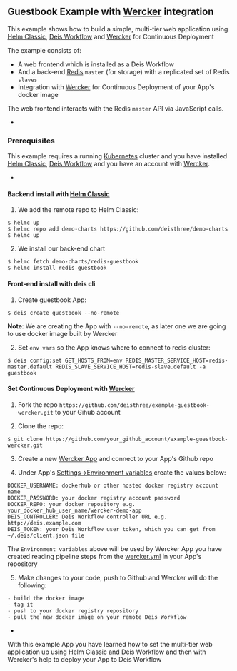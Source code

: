 ## Guestbook Example with [Wercker](http://wercker.com) integration


This example shows how to build a simple, multi-tier web application using [Helm Classic](https://helm.sh), [Deis Workflow](https://deis.com/workflow) and [Wercker](http://wercker.com) for Continuous Deployment

The example consists of:

- A web frontend which is installed as a Deis Workflow
- And a back-end [Redis](http://redis.io/) `master` (for storage) with a replicated set of Redis `slaves`
- Integration with [Wercker](http://wercker.com) for Continuous Deployment of your App's docker image

The web frontend interacts with the Redis `master` API via JavaScript calls.

-

### Prerequisites

This example requires a running [Kubernetes](https://kubernetes.io) cluster and you have installed [Helm Classic](https://helm.sh), [Deis Workflow](https://github.com/deisthree/workflow) and you have an account with [Wercker](http://wercker.com).


-
#### Backend install with [Helm Classic](https://helm.sh)

1) We add the remote repo to Helm Classic:
```
$ helmc up
$ helmc repo add demo-charts https://github.com/deisthree/demo-charts
$ helmc up
```

2) We install our back-end chart
```
$ helmc fetch demo-charts/redis-guestbook
$ helmc install redis-guestbook
```

#### Front-end install with deis cli

1) Create guestbook App:
```
$ deis create guestbook --no-remote
```

**Note**: We are creating the App with `--no-remote`, as later one we are going to use docker image built by Wercker

2) Set `env vars` so the App knows where to connect to redis cluster:
```
$ deis config:set GET_HOSTS_FROM=env REDIS_MASTER_SERVICE_HOST=redis-master.default REDIS_SLAVE_SERVICE_HOST=redis-slave.default -a guestbook
```
 

#### Set Continuous Deployment with [Wercker](http://wercker.com) 

1) Fork the repo `https://github.com/deisthree/example-guestbook-wercker.git` to your Gihub account

2) Clone the repo:

```
$ git clone https://github.com/your_github_account/example-guestbook-wercker.git
```

3) Create a new [Wercker App](http://devcenter.wercker.com/docs/web-interface/adding-a-new-application.html) and connect to your App's Github repo

4) Under App's [Settings->Environment variables](http://devcenter.wercker.com/docs/environment-variables/creating-env-vars.html) create the values below:

```
DOCKER_USERNAME: dockerhub or other hosted docker registry account name
DOCKER_PASSWORD: your docker registry account password
DOCKER_REPO: your docker repository e.g. your_docker_hub_user_name/wercker-demo-app
DEIS_CONTROLLER: Deis Workflow controller URL e.g. http://deis.example.com
DEIS_TOKEN: your Deis Workflow user token, which you can get from ~/.deis/client.json file
```
The `Environment variables` above will be used by Wercker App you have created reading pipeline steps from the  [wercker.yml](wercker.yml) in your App's repository


5) Make changes to your code, push to Github and Wercker will do the following:

```
- build the docker image
- tag it
- push to your docker registry repository
- pull the new docker image on your remote Deis Workflow
```

-

With this example App you have learned how to set the multi-tier web application up using Helm Classic and Deis Workflow and then with Wercker's help to deploy your App to Deis Workflow
